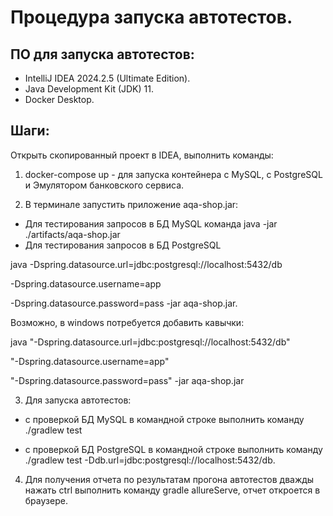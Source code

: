 # Процедура запуска автотестов.
## ПО для запуска автотестов:

* IntelliJ IDEA 2024.2.5 (Ultimate Edition).
* Java Development Kit (JDK) 11.
* Docker Desktop.
## Шаги:
Открыть скопированный проект в IDEA, выполнить команды:

1.	docker-compose up   - для запуска контейнера c MySQL, с PostgreSQL и Эмулятором банковского сервиса.


2.	В терминале запустить приложение aqa-shop.jar:

*	Для тестирования запросов в БД MySQL команда java -jar ./artifacts/aqa-shop.jar
*	Для тестирования запросов в БД PostgreSQL
     
  java -Dspring.datasource.url=jdbc:postgresql://localhost:5432/db 

-Dspring.datasource.username=app

-Dspring.datasource.password=pass -jar aqa-shop.jar. 

Возможно, в windows потребуется добавить кавычки: 

 java "-Dspring.datasource.url=jdbc:postgresql://localhost:5432/db"

"-Dspring.datasource.username=app" 

"-Dspring.datasource.password=pass" -jar aqa-shop.jar 

3. Для запуска автотестов:

* с проверкой БД MySQL в командной строке выполнить команду ./gradlew test

* с проверкой БД PostgreSQL  в командной строке выполнить команду  ./gradlew test -Ddb.url=jdbc:postgresql://localhost:5432/db.


4. Для получения отчета по результатам прогона автотестов дважды нажать ctrl выполнить команду gradle allureServe, отчет откроется в браузере.
